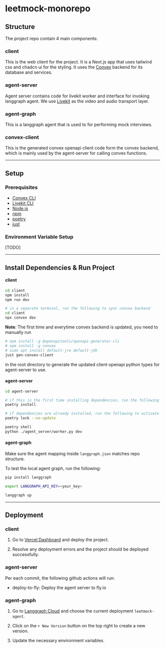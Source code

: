 # leetmock-monorepo

## Structure

The project repo contain 4 main components:

### client

This is the web client for the project. It is a Next.js app that uses
tailwind css and chadcn ui for the styling. It uses the [Convex](https://convex.dev) backend for its database and services.

### agent-server

Agent server contains code for livekit worker and interface for invoking
langgraph agent. We use [Livekit](https://livekit.com/) as the video and audio
transport layer.

### agent-graph

This is a langgraph agent that is used to for performing mock interviews.

### convex-client

This is the generated convex openapi client code form the convex backend, which
is mainly used by the agent-server for calling convex functions.

---

## Setup

### Prerequisites

- [Convex CLI](https://docs.convex.dev/cli)
- [Livekit CLI](https://docs.livekit.com/cli)
- [Node.js](https://nodejs.org/en/download)
- [npm](https://www.npmjs.com/get-npm)
- [poetry](https://python-poetry.org/docs/#installing-with-the-official-installer)
- [just](https://github.com/casey/just#packages)

### Environment Variable Setup

[TODO]

---

## Install Dependencies & Run Project

#### client

```bash
cd client
npm install
npm run dev

# in a separate terminal, run the following to sync convex backend
cd client
npx convex dev
```

**Note**: The first time and everytime convex backend is updated, you need to manually run

```bash
# npm install -g @openapitools/openapi-generator-cli
# npm install -g convex
# sudo apt install default-jre default-jdk
just gen-convex-client
```

in the root directory to generate the updated client openapi python types for agent-server to use.

#### agent-server

```bash
cd agent-server

# if this is the first time installing dependencies, run the following
poetry install

# if dependencies are already installed, run the following to activate the venv and run the server
poetry lock --no-update

poetry shell
python ./agent_server/worker.py dev
```

#### agent-graph

Make sure the agent mapping inside `langgraph.json` matches repo structure.

To test the local agent graph, run the following:

```bash
pip install langgraph

export LANGGRAPH_API_KEY=<your_key>

langgraph up
```

---

## Deployment

### client

1. Go to [Vercel Dashboard](https://vercel.com/brian-yins-projects/leetmock-monorepo) and deploy the project.

2. Resolve any deployment errors and the project should be deployed successfully.

### agent-server

Per each commit, the following github actions will run:

- deploy-to-fly: Deploy the agent server to fly.io

### agent-graph

1. Go to [Langgraph Cloud](https://smith.langchain.com/o/a1dd4f2f-afd6-4f46-9cc3-4573dea18ebd/host) and choose the current
   deployment `leetmock-agent`.

2. Click on the `+ New Version` button on the top right to create a new version.

3. Update the necessary environment variables.
